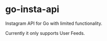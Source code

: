# go-insta-api
Instagram API for Go with limited functionality.

Currently it only supports User Feeds.